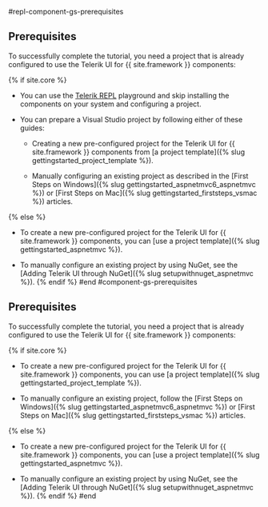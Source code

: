#repl-component-gs-prerequisites
## Prerequisites

To successfully complete the tutorial, you need a project that is already configured to use the Telerik UI for {{ site.framework }} components:

{% if site.core %}
* You can use the [Telerik REPL](https://netcorerepl.telerik.com/) playground and skip installing the components on your system and configuring a project.  

* You can prepare a Visual Studio project by following either of these guides:

   * Creating a new pre-configured project for the Telerik UI for {{ site.framework }} components from [a project template]({% slug gettingstarted_project_template %}).

   * Manually configuring an existing project as described in the [First Steps on Windows]({% slug gettingstarted_aspnetmvc6_aspnetmvc %}) or [First Steps on Mac]({% slug gettingstarted_firststeps_vsmac %}) articles.

{% else %}
* To create a new pre-configured project for the Telerik UI for {{ site.framework }} components, you can [use a project template]({% slug gettingstarted_aspnetmvc %}).

* To manually configure an existing project by using NuGet, see the [Adding Telerik UI through NuGet]({% slug setupwithnuget_aspnetmvc %}).
{% endif %}
#end
#component-gs-prerequisites
## Prerequisites

To successfully complete the tutorial, you need a project that is already configured to use the Telerik UI for {{ site.framework }} components:

{% if site.core %}

* To create a new pre-configured project for the Telerik UI for {{ site.framework }} components, you can use [a project template]({% slug gettingstarted_project_template %}).

* To manually configure an existing project, follow the [First Steps on Windows]({% slug gettingstarted_aspnetmvc6_aspnetmvc %}) or [First Steps on Mac]({% slug gettingstarted_firststeps_vsmac %}) articles.

{% else %}
* To create a new pre-configured project for the Telerik UI for {{ site.framework }} components, you can [use a project template]({% slug gettingstarted_aspnetmvc %}).

* To manually configure an existing project by using NuGet, see the [Adding Telerik UI through NuGet]({% slug setupwithnuget_aspnetmvc %}).
{% endif %}
#end